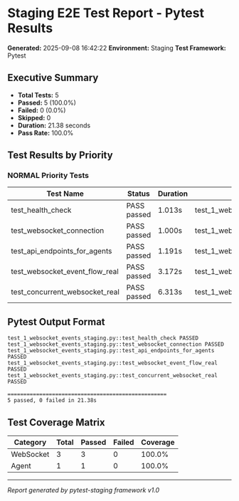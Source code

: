 # Staging E2E Test Report - Pytest Results

**Generated:** 2025-09-08 16:42:22
**Environment:** Staging
**Test Framework:** Pytest

## Executive Summary

- **Total Tests:** 5
- **Passed:** 5 (100.0%)
- **Failed:** 0 (0.0%)
- **Skipped:** 0
- **Duration:** 21.38 seconds
- **Pass Rate:** 100.0%

## Test Results by Priority

### NORMAL Priority Tests

| Test Name | Status | Duration | File |
|-----------|--------|----------|------|
| test_health_check | PASS passed | 1.013s | test_1_websocket_events_staging.py |
| test_websocket_connection | PASS passed | 1.000s | test_1_websocket_events_staging.py |
| test_api_endpoints_for_agents | PASS passed | 1.191s | test_1_websocket_events_staging.py |
| test_websocket_event_flow_real | PASS passed | 3.172s | test_1_websocket_events_staging.py |
| test_concurrent_websocket_real | PASS passed | 6.313s | test_1_websocket_events_staging.py |

## Pytest Output Format

```
test_1_websocket_events_staging.py::test_health_check PASSED
test_1_websocket_events_staging.py::test_websocket_connection PASSED
test_1_websocket_events_staging.py::test_api_endpoints_for_agents PASSED
test_1_websocket_events_staging.py::test_websocket_event_flow_real PASSED
test_1_websocket_events_staging.py::test_concurrent_websocket_real PASSED

==================================================
5 passed, 0 failed in 21.38s
```

## Test Coverage Matrix

| Category | Total | Passed | Failed | Coverage |
|----------|-------|--------|--------|----------|
| WebSocket | 3 | 3 | 0 | 100.0% |
| Agent | 1 | 1 | 0 | 100.0% |

---
*Report generated by pytest-staging framework v1.0*
